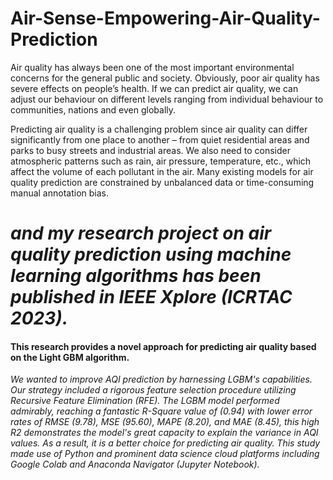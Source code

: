 # Air-Sense-Empowering-Air-Quality-Prediction

Air quality has always been one of the most important environmental concerns for the general public and society. Obviously, poor air quality has severe effects on people’s health. If we can predict air quality, we can adjust our behaviour on different levels ranging from individual behaviour to communities, nations and even globally. 

Predicting air quality is a challenging problem since air quality can differ significantly from one place to another – from quiet residential areas and parks to busy streets and industrial areas. We also need to consider atmospheric patterns such as rain, air pressure, temperature, etc., which affect the volume of each pollutant in the air. Many existing models for air quality prediction are constrained by unbalanced data or time-consuming manual annotation bias.  

# *and my research project on air quality prediction using machine learning algorithms has been published in IEEE Xplore (ICRTAC 2023).*

#### **This research provides a novel approach for predicting air quality based on the Light GBM algorithm.**

*We wanted to improve AQI prediction by harnessing LGBM's capabilities. Our strategy included a rigorous feature selection procedure utilizing Recursive Feature Elimination (RFE). The LGBM model performed admirably, reaching a fantastic R-Square value of (0.94) with lower error rates of RMSE (9.78), MSE (95.60), MAPE (8.20), and MAE (8.45), this high R2 demonstrates the model's great capacity to explain the variance in AQI values. As a result, it is a better choice for predicting air quality. This study made use of Python and prominent data science cloud platforms including Google Colab and Anaconda Navigator (Jupyter Notebook).*
